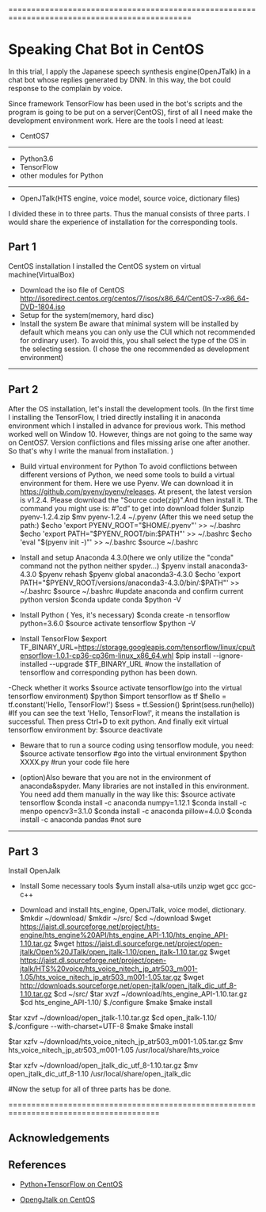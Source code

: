 ==============================================================================================
# Speaking Chat Bot in CentOS

In this trial, I apply the Japanese speech synthesis engine(OpenJTalk) in a chat bot whose replies generated by DNN. In this way, the bot could response to the complain by voice.

Since framework TensorFlow has been used in the bot's scripts and the program is going to be put on a server(CentOS), first of all I need make the development environment work. 
Here are the tools I need at least:
- CentOS7
------------------------------
- Python3.6
- TensorFlow
- other modules for Python
------------------------------
- OpenJTalk(HTS engine, voice model, source voice, dictionary files)

I divided these in to three parts. Thus the manual consists of three parts.  I would share the experience of installation for the corresponding tools.

## Part 1
CentOS installation
I installed the CentOS system on virtual machine(VirtualBox)
- Download the iso file of CentOS
http://isoredirect.centos.org/centos/7/isos/x86_64/CentOS-7-x86_64-DVD-1804.iso
- Setup for the system(memory, hard disc)
- Install the system
Be aware that minimal system will be installed by default which means you can only use the CUI which not recommended for ordinary user). To avoid this, you shall select the type of the OS in the selecting session. (I chose the one recommended as development environment)
--------------------------------------------------------------------------------------------
## Part 2
After the OS installation, let's install the development tools. 
(In the first time I installing the TensorFlow, I tried directly installing it in anaconda environment which I installed in advance for previous work. This method worked well on Window 10. However, things are not going to the same way on CentOS7. Version conflictions and files missing arise one after another. So that's why I write the manual from installation. )

- Build virtual environment for Python
To avoid conflictions between different versions of Python, we need some tools to build a virtual environment for them. Here we use Pyenv. We can download it in https://github.com/pyenv/pyenv/releases. At present, the latest version is v1.2.4. Please download the "Source code(zip)".And then install it. The command you might use is:
#”cd” to get into download folder
$unzip pyenv-1.2.4.zip
$mv pyenv-1.2.4 ~/.pyenv
(After this we need setup the path:)
$echo 'export PYENV_ROOT="$HOME/.pyenv"' >> ~/.bashrc
$echo 'export PATH="$PYENV_ROOT/bin:$PATH"' >> ~/.bashrc
$echo 'eval "$(pyenv init -)"' >> ~/.bashrc
$source ~/.bashrc

- Install and setup Anaconda 4.3.0(here we only utilize the "conda" command not the python neither spyder...)
$pyenv install anaconda3-4.3.0
$pyenv rehash
$pyenv global anaconda3-4.3.0
$echo 'export PATH="$PYENV_ROOT/versions/anaconda3-4.3.0/bin/:$PATH"' >> ~/.bashrc
$source ~/.bashrc
#update anaconda and confirm current python version
$conda update conda
$python -V

- Install Python ( Yes, it's necessary)
$conda create -n tensorflow python=3.6.0
$source activate tensorflow
$python -V

- Install TensorFlow
$export TF_BINARY_URL=https://storage.googleapis.com/tensorflow/linux/cpu/tensorflow-1.0.1-cp36-cp36m-linux_x86_64.whl
$pip install --ignore-installed --upgrade $TF_BINARY_URL
#now the installation of tensorflow and corresponding python has been down.

-Check whether it works
$source activate tensorflow(go into the virtual tensorflow environment)
$python
$import tensorflow as tf
$hello = tf.constant('Hello, TensorFlow!')
$sess = tf.Session()
$print(sess.run(hello))
#If you can see the text 'Hello, TensorFlow!', it means the installation is successful. Then press Ctrl+D to exit python. And finally exit virtual tensorflow environment by:
$source deactivate

- Beware that to run a source coding using tensorflow module, you need:
$source activate tensorflow #go into the virtual environment
$python XXXX.py #run your code file here

- (option)Also beware that you are not in the environment of anaconda&spyder. Many libraries are not installed in this environment. You need add them manually in the way like this:
$source activate tensorflow
$conda install -c anaconda numpy=1.12.1
$conda install -c menpo opencv3=3.1.0
$conda install -c anaconda pillow=4.0.0
$conda install -c anaconda pandas #not sure

--------------------------------------------------------------------------------------------
## Part 3
Install OpenJalk
- Install Some necessary tools
$yum install alsa-utils unzip wget gcc gcc-c++

- Download and install hts_engine, OpenJTalk, voice model, dictionary.
$mkdir ~/download/
$mkdir ~/src/
$cd ~/download
$wget https://jaist.dl.sourceforge.net/project/hts-engine/hts_engine%20API/hts_engine_API-1.10/hts_engine_API-1.10.tar.gz
$wget https://jaist.dl.sourceforge.net/project/open-jtalk/Open%20JTalk/open_jtalk-1.10/open_jtalk-1.10.tar.gz
$wget https://jaist.dl.sourceforge.net/project/open-jtalk/HTS%20voice/hts_voice_nitech_jp_atr503_m001-1.05/hts_voice_nitech_jp_atr503_m001-1.05.tar.gz
$wget http://downloads.sourceforge.net/open-jtalk/open_jtalk_dic_utf_8-1.10.tar.gz
$cd ~/src/
$tar xvzf ~/download/hts_engine_API-1.10.tar.gz
$cd hts_engine_API-1.10/
$./configure
$make
$make install

$tar xzvf ~/download/open_jtalk-1.10.tar.gz
$cd open_jtalk-1.10/
$./configure --with-charset=UTF-8
$make
$make install

$tar xzfv ~/download/hts_voice_nitech_jp_atr503_m001-1.05.tar.gz
$mv hts_voice_nitech_jp_atr503_m001-1.05 /usr/local/share/hts_voice

$tar xzfv ~/download/open_jtalk_dic_utf_8-1.10.tar.gz
$mv open_jtalk_dic_utf_8-1.10 /usr/local/share/open_jtalk_dic

#Now the setup for all of three parts has be done. 




=======================================================================================

## Acknowledgements


## References
- [Python+TensorFlow on CentOS](https://qiita.com/harrynezumi/items/8e373a0563b92f3fc033)

- [OpengJtalk on CentOS](https://umiushizn.blogspot.com/2017/10/openjtalklinuxcentos7.html)